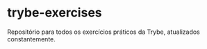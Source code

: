 # trybe-exercises

Repositório para todos os exercícios práticos da Trybe, atualizados constantemente.
